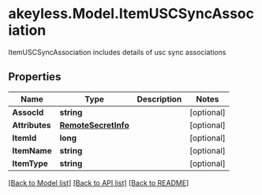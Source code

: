 # akeyless.Model.ItemUSCSyncAssociation
ItemUSCSyncAssociation includes details of usc sync associations

## Properties

Name | Type | Description | Notes
------------ | ------------- | ------------- | -------------
**AssocId** | **string** |  | [optional] 
**Attributes** | [**RemoteSecretInfo**](RemoteSecretInfo.md) |  | [optional] 
**ItemId** | **long** |  | [optional] 
**ItemName** | **string** |  | [optional] 
**ItemType** | **string** |  | [optional] 

[[Back to Model list]](../README.md#documentation-for-models) [[Back to API list]](../README.md#documentation-for-api-endpoints) [[Back to README]](../README.md)

